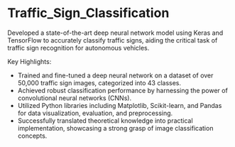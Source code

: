 # Traffic_Sign_Classification
Developed a state-of-the-art deep neural network model using Keras and TensorFlow to accurately classify traffic signs, aiding the critical task of traffic sign recognition for autonomous vehicles.<br>

Key Highlights:
+  Trained and fine-tuned a deep neural network on a dataset of over 50,000 traffic sign images, categorized into 43 classes.
+  Achieved robust classification performance by harnessing the power of convolutional neural networks (CNNs).
+  Utilized Python libraries including Matplotlib, Scikit-learn, and Pandas for data visualization, evaluation, and preprocessing.
+  Successfully translated theoretical knowledge into practical implementation, showcasing a strong grasp of image classification concepts.
